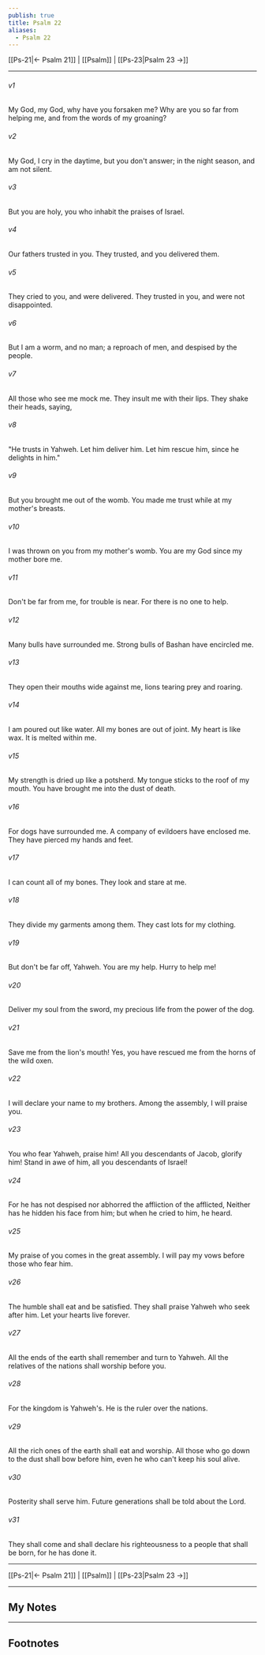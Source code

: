 ```yaml
---
publish: true
title: Psalm 22
aliases:
  - Psalm 22
---
```


[[Ps-21|← Psalm 21]] | [[Psalm]] | [[Ps-23|Psalm 23 →]]
***



###### v1 
My God, my God, why have you forsaken me? Why are you so far from helping me, and from the words of my groaning? 

###### v2 
My God, I cry in the daytime, but you don't answer; in the night season, and am not silent. 

###### v3 
But you are holy, you who inhabit the praises of Israel. 

###### v4 
Our fathers trusted in you. They trusted, and you delivered them. 

###### v5 
They cried to you, and were delivered. They trusted in you, and were not disappointed. 

###### v6 
But I am a worm, and no man; a reproach of men, and despised by the people. 

###### v7 
All those who see me mock me. They insult me with their lips. They shake their heads, saying, 

###### v8 
"He trusts in Yahweh. Let him deliver him. Let him rescue him, since he delights in him." 

###### v9 
But you brought me out of the womb. You made me trust while at my mother's breasts. 

###### v10 
I was thrown on you from my mother's womb. You are my God since my mother bore me. 

###### v11 
Don't be far from me, for trouble is near. For there is no one to help. 

###### v12 
Many bulls have surrounded me. Strong bulls of Bashan have encircled me. 

###### v13 
They open their mouths wide against me, lions tearing prey and roaring. 

###### v14 
I am poured out like water. All my bones are out of joint. My heart is like wax. It is melted within me. 

###### v15 
My strength is dried up like a potsherd. My tongue sticks to the roof of my mouth. You have brought me into the dust of death. 

###### v16 
For dogs have surrounded me. A company of evildoers have enclosed me. They have pierced my hands and feet. 

###### v17 
I can count all of my bones. They look and stare at me. 

###### v18 
They divide my garments among them. They cast lots for my clothing. 

###### v19 
But don't be far off, Yahweh. You are my help. Hurry to help me! 

###### v20 
Deliver my soul from the sword, my precious life from the power of the dog. 

###### v21 
Save me from the lion's mouth! Yes, you have rescued me from the horns of the wild oxen. 

###### v22 
I will declare your name to my brothers. Among the assembly, I will praise you. 

###### v23 
You who fear Yahweh, praise him! All you descendants of Jacob, glorify him! Stand in awe of him, all you descendants of Israel! 

###### v24 
For he has not despised nor abhorred the affliction of the afflicted, Neither has he hidden his face from him; but when he cried to him, he heard. 

###### v25 
My praise of you comes in the great assembly. I will pay my vows before those who fear him. 

###### v26 
The humble shall eat and be satisfied. They shall praise Yahweh who seek after him. Let your hearts live forever. 

###### v27 
All the ends of the earth shall remember and turn to Yahweh. All the relatives of the nations shall worship before you. 

###### v28 
For the kingdom is Yahweh's. He is the ruler over the nations. 

###### v29 
All the rich ones of the earth shall eat and worship. All those who go down to the dust shall bow before him, even he who can't keep his soul alive. 

###### v30 
Posterity shall serve him. Future generations shall be told about the Lord. 

###### v31 
They shall come and shall declare his righteousness to a people that shall be born, for he has done it.

***
[[Ps-21|← Psalm 21]] | [[Psalm]] | [[Ps-23|Psalm 23 →]]

---
## My Notes

---
## Footnotes